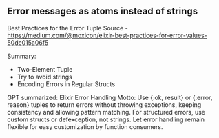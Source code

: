 ## Error messages as atoms instead of strings


Best Practices for the Error Tuple
Source - https://medium.com/@moxicon/elixir-best-practices-for-error-values-50dc015a06f5


Summary:
- Two-Element Tuple
- Try to avoid strings
- Encoding Errors in Regular Structs


GPT summarized:
Elixir Error Handling Motto: Use {:ok, result} or {:error, reason} tuples to return errors without throwing exceptions, keeping consistency and allowing pattern matching. For structured errors, use custom structs or defexception, not strings. Let error handling remain flexible for easy customization by function consumers.
